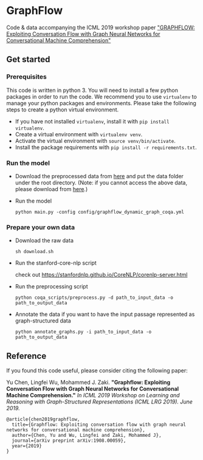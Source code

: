 # GraphFlow


Code & data accompanying the ICML 2019 workshop paper ["GRAPHFLOW: Exploiting Conversation Flow with Graph Neural Networks for Conversational Machine Comprehension"](https://arxiv.org/abs/1908.00059)


## Get started


### Prerequisites
This code is written in python 3. You will need to install a few python packages in order to run the code.
We recommend you to use `virtualenv` to manage your python packages and environments.
Please take the following steps to create a python virtual environment.

* If you have not installed `virtualenv`, install it with ```pip install virtualenv```.
* Create a virtual environment with ```virtualenv venv```.
* Activate the virtual environment with `source venv/bin/activate`.
* Install the package requirements with `pip install -r requirements.txt`.



### Run the model

* Download the preprocessed data from [here](https://1drv.ms/u/s!AjiSpuwVTt09gTtAGzIRsp6Py3q-?e=Yxqa7w) and put the data folder under the root directory. (Note: if you cannot access the above data, please download from [here](http://academic.hugochan.net/download/graphflow-data.zip).)

* Run the model

	```
	python main.py -config config/graphflow_dynamic_graph_coqa.yml
	```


### Prepare your own data

* Download the raw data
	
	```
	sh download.sh
	```

* Run the stanford-core-nlp script

	check out https://stanfordnlp.github.io/CoreNLP/corenlp-server.html

* Run the preprocessing script
	
	```
	python coqa_scripts/preprocess.py -d path_to_input_data -o path_to_output_data
	```

* Annotate the data if you want to have the input passage represented as graph-structured data
	
	```
	python annotate_graphs.py -i path_to_input_data -o path_to_output_data
	```


## Reference

If you found this code useful, please consider citing the following paper:

Yu Chen, Lingfei Wu, Mohammed J. Zaki. **"Graphflow: Exploiting Conversation Flow with Graph Neural Networks for Conversational Machine Comprehension."** *In ICML 2019 Workshop on Learning and Reasoning with Graph-Structured Representations (ICML LRG 2019). June 2019.*


    @article{chen2019graphflow,
      title={Graphflow: Exploiting conversation flow with graph neural networks for conversational machine comprehension},
      author={Chen, Yu and Wu, Lingfei and Zaki, Mohammed J},
      journal={arXiv preprint arXiv:1908.00059},
      year={2019}
    }
